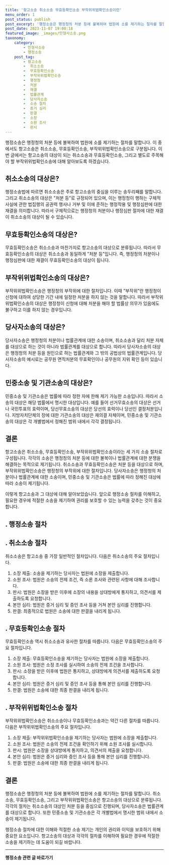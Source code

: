 ```yaml
---
title: '항고소송 취소소송 무효등확인소송 부작위위법확인소송이란'
menu_order: 1
post_status: publish
post_excerpt: '행정소송은 행정청의 처분 등에 불복하여 법원에 소를 제기하는 절차를 말합니다. 이 중에서도 항고소송은 취소소송, 무효등확인소송, 부작위위법확인소송으로 구분됩니다. 이번 글에서는 항고소송의 대상이 되는 취소소송과 무효등확인소송, 그리고 별도로 주목해야 할 부작위위법확인소송에 대해 알아보도록 하겠습니다.'
post_date: 2023-11-07 19:00:18
featured_image: _images/민형사소송.png
taxonomy:
    category:
        - 민형사소송
        - 행정소송
    post_tag:
        - 항고소송
        -  취소소송
        -  무효등확인소송
        -  부작위위법확인소송
        -  행정청
        -  처분
        -  재결
        -  법률관계
        -  당사자소송
        -  소송 절차
        -  증거 심리
        -  판결
        -  소장
        -  소원 조사
        -  판시
---
```


행정소송은 행정청의 처분 등에 불복하여 법원에 소를 제기하는 절차를 말합니다. 이 중에서도 항고소송은 취소소송, 무효등확인소송, 부작위위법확인소송으로 구분됩니다. 이번 글에서는 항고소송의 대상이 되는 취소소송과 무효등확인소송, 그리고 별도로 주목해야 할 부작위위법확인소송에 대해 알아보도록 하겠습니다.

## 취소소송의 대상은?
행정소송법에 따르면 취소소송은 주로 항고소송의 중심을 이루는 송두리째를 말합니다. 그리고 취소소송의 대상은 "처분 등"로 규정되어 있으며, 이는 행정청이 행하는 구체적 사실에 관한 법집행의 공권력 행사나 거부 및 이에 준하는 행정작용 및 행정심판에 대한 재결을 의미합니다. 따라서 구체적으로는 행정청의 처분이나 행정심판 절차에 대한 재결이 취소소송의 대상이 될 수 있습니다.

## 무효등확인소송의 대상은?
무효등확인소송은 취소소송과 마찬가지로 항고소송의 대상으로 분류됩니다. 따라서 무효등확인소송의 대상은 취소소송과 동일하게 "처분 등"입니다. 즉, 행정청의 처분이나 행정심판에 대한 재결이 무효등확인소송의 대상이 됩니다.

## 부작위위법확인소송의 대상은?
부작위위법확인소송은 행정청의 부작위에 대한 절차입니다. 이때 "부작위"란 행정청이 신청에 대하여 상당한 기간 내에 일정한 처분을 하지 않는 것을 말합니다. 따라서 부작위위법확인소송의 대상은 행정청이 신청에 대해 처분을 해야 할 법률상 의무가 있음에도 불구하고 이를 하지 않는 경우입니다.

## 당사자소송의 대상은?
당사자소송은 행정청의 처분이나 법률관계에 대한 소송이며, 취소소송과 달리 처분 자체를 대상으로 하는 것이 아니라 법률관계를 대상으로 합니다. 따라서 당사자소송의 대상은 행정청의 처분 등을 원인으로 하는 법률관계와 그 밖의 공법상의 법률관계입니다. 당사자소송의 예시로는 공무원 면직처분의 무효확인이나 공무원의 지위 확인 등이 있습니다.

## 민중소송 및 기관소송의 대상은?
민중소송 및 기관소송은 법률에 따라 정한 자에 한해 제기 가능한 소송입니다. 따라서 소송의 대상은 해당 법률에서 명시한 대상입니다. 예를 들어 선거무효소송의 대상은 선거나 국민투표의 효력이며, 당선무효소송의 대상은 당선의 효력이나 당선인 결정처분입니다. 지방자치단체의 장에 대한 기관소송의 대상은 재의결 자체이며, 민중소송 및 기관소송의 대상은 각 개별법에서 정해진 범위 내에서 각각 결정됩니다.

## 결론
항고소송은 취소소송, 무효등확인소송, 부작위위법확인소송이라는 세 가지 소송 절차로 구성됩니다. 각각의 소송은 행정청의 처분 등에 대한 불복이나 법률관계에 대한 분쟁을 해결하는 목적으로 제기됩니다. 취소소송과 무효등확인소송은 처분 등을 대상으로 하며, 부작위위법확인소송은 행정청의 부작위에 대한 절차입니다. 당사자소송은 행정청의 처분이나 법률관계에 대한 소송이며, 민중소송 및 기관소송은 법률에 따라 정해진 대상에 따라 소송이 제기됩니다.

이렇게 항고소송과 그 대상에 대해 알아보았습니다. 앞으로 행정소송 절차를 이해하고, 필요한 경우에 적절한 소송을 제기하여 권리를 보호할 수 있는 능력을 갖추는 것이 중요합니다.

##  . 행정소송 절차

##  . 취소소송 절차
취소소송은 항고소송 중 가장 일반적인 절차입니다. 다음은 취소소송의 주요 절차입니다.
1. 소장 제출: 소송을 제기하는 당사자는 법원에 소장을 제출합니다.
2. 소원 조사: 법원은 소송의 전제 조건, 즉 소론 조사와 관련된 사항에 대해 조사합니다.
3. 판시: 법원은 소장을 받은 이후에 소장의 내용을 상대방에게 통지하고, 의견서를 제출하도록 요청합니다.
4. 본안 심리: 법원은 증거 심리 및 증인 조사 등을 거쳐 본안 심리를 진행합니다.
5. 판결: 최종적으로 법원은 소송에 대한 판결을 내리게 됩니다.

##  . 무효등확인소송 절차
무효등확인소송 역시 취소소송과 유사한 절차를 따릅니다. 다음은 무효등확인소송의 주요 절차입니다.
1. 소장 제출: 무효등확인소송을 제기하는 당사자는 법원에 소장을 제출합니다.
2. 소원 조사: 법원은 소정 조사를 실시하여 소송의 전제 조건을 조사합니다.
3. 판시: 소장을 받은 이후에 법원은 통지하고, 상대방에게 의견서를 제출하도록 요청합니다.
4. 본안 심리: 법원은 증거 심리 및 증인 조사 등을 통해 본안 심리를 진행합니다.
5. 판결: 법원은 소송에 대한 최종 판결을 내리게 됩니다.

##  . 부작위위법확인소송 절차
부작위위법확인소송은 취소소송이나 무효등확인소송과는 약간 다른 절차를 따릅니다. 다음은 부작위위법확인소송의 주요 절차입니다.
1. 소장 제출: 부작위위법확인소송을 제기하는 당사자는 법원에 소장을 제출합니다.
2. 소원 조사: 법원은 소송의 전제 조건을 확인하기 위해 소원 조사를 실시합니다.
3. 판시: 법원은 소장을 상대방에게 통지하고, 의견서의 제출을 요청합니다.
4. 본안 심리: 법원은 증거 심리와 증인 조사 등을 통해 본안 심리를 진행합니다.
5. 판결: 법원은 소송에 대한 최종 판결을 내리게 됩니다.

## 결론
행정소송은 행정청의 처분 등에 불복하여 법원에 소를 제기하는 절차를 말합니다. 취소소송, 무효등확인소송, 그리고 부작위위법확인소송은 항고소송의 대상으로 분류됩니다. 각각의 절차는 취소소송의 대상인 처분 등을 중심으로 진행되며, 당사자소송은 법률관계를 대상으로 합니다. 또한 민중소송 및 기관소송은 각 개별법에서 명시한 범위 내에서 소송이 제기됩니다.

행정소송 절차에 대한 이해와 적절한 소송 제기는 개인의 권리와 이익을 보호하기 위해 중요한 요소입니다. 항고소송의 대상과 각각의 절차를 이해하여 필요한 경우에 적절한 소송을 제기하는 데 도움이 되길 바랍니다.
<!-- wp:separator -->
<hr class="wp-block-separator has-alpha-channel-opacity"/>
<!-- /wp:separator -->

<!-- wp:group {"backgroundColor":"base","layout":{"type":"constrained"}} -->
<div class="wp-block-group has-base-background-color has-background"><!-- wp:paragraph {"align":"center","fontSize":"medium"} -->
<p class="has-text-align-center has-large-font-size"><strong>행정소송 관련 글 바로가기</strong></p>
<!-- /wp:paragraph -->


<!-- wp:latest-posts
{"categories":[{"id":15714,"count":19,"description":"","link":"https://uknowlaw.com/category/%ed%96%89%ec%a0%95%ec%86%8c%ec%86%a1/","name":"행정소송","slug":"행정소송","taxonomy":"category","parent":0,"meta":[],"_links":{"self":[{"href":"https://uknowlaw.com/wp-json/wp/v2/categories/15714"}],"collection":[{"href":"https://uknowlaw.com/wp-json/wp/v2/categories"}],"about":[{"href":"https://uknowlaw.com/wp-json/wp/v2/taxonomies/category"}],"wp:post_type":[{"href":"https://uknowlaw.com/wp-json/wp/v2/posts?categories=15714"}],"curies":[{"name":"wp","href":"https://api.w.org/{rel}","templated":true}]}}],"postsToShow":100,"excerptLength":28,"postLayout":"grid","columns":2,"featuredImageAlign":"left","featuredImageSizeSlug":"large","fontSize":"small"} /--></div>
<!-- /wp:group -->
